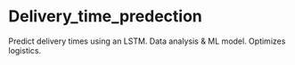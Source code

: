 # Delivery_time_predection
Predict delivery times using an LSTM. Data analysis &amp; ML model. Optimizes logistics.
